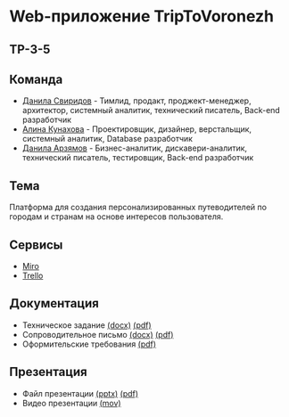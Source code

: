 # Web-приложение TripToVoronezh

## TP-3-5

## Команда
* [Данила Свиридов](https://github.com/dansvr25) - Тимлид, продакт, проджект-менеджер, архитектор, системный аналитик, технический писатель, Back-end разработчик
* [Алина Кунахова](https://github.com/ferialops) - Проектировщик, дизайнер, верстальщик, системный аналитик, Database разработчик
* [Данила Арзямов](https://github.com/Dante8476) - Бизнес-аналитик, дискавери-аналитик, технический писатель, тестировщик, Back-end разработчик

## Тема
Платформа для создания персонализированных путеводителей по городам и странам на основе интересов пользователя.

## Сервисы
* [Miro](https://miro.com/app/board/uXjVNi_P_fA=/?share_link_id=211699850116)
* [Trello](https://trello.com/b/vTmPvIwd/triptovoronezh)

## Документация
* Техническое задание [(docx)](https://github.com/dansvr25/documentation/TZ.docx) [(pdf)](https://github.com/dansvr25/documentation/TZ.pdf)
* Сопроводительное письмо [(docx)](https://github.com/dansvr25/documentation/CoveringLetter.docx) [(pdf)](https://github.com/dansvr25/documentation/CoveringLetter.pdf)
* Оформительские требования [(pdf)](https://github.com/dansvr25/documentation/Requirements.pdf)

## Презентация
* Файл презентации [(pptx)](https://github.com/dansvr25/documentation/TPPrezentatsia.pptx) [(pdf)](https://github.com/dansvr25/documentation/TPPrezentatsia.pdf)
* Видео презентации [(mov)](https://drive.google.com/file/d/10jiZ0HhSwTxSl5nx94MRC2wjj6sjkSLn/view?usp=share_link)